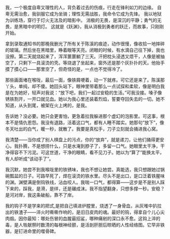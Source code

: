 我，一个极度自卑又理性的人，背负着过去的伤痕，行走在锋利如刀的边缘。
自卑无需治愈，我驯服它成为坐骑；理性无需战胜，我命令它成为先锋。
我以地狱为训练场，穿行于灯火无法及的暗影中。
消极的无畏，是深沉的平静；勇气的无畏，是黑暗中的明灯。
这就是《跃渊》，我从消极到勇者的跃迁，而故事，只刚刚开始。

拿到录取通知书的那晚我删光了所有关于陈溪的痕迹，动作很慢，像收拾一地摔碎的玻璃。然后坐在黑暗里，睁着眼等天亮。闭眼的时候，有水滴自己往下掉，我也没擦。第二天就烧起来了，浑浑噩噩躺了三天。汗把枕头浸透又焐干，人像是被抽空了，只剩下一具滚烫的壳。等烧退了坐起来，窗外还是那个灰扑扑的天。他抬手摸了摸心口——那里空了，但奇怪的是，一点也不觉得冷了。

那些画面堵在喉咙，最后一面，像铁屑哽着，动一下就疼。可它还是来了。陈溪那丫头，单纯，却不傻。她回头站下，眼神里带着那么一点试探和柔软，像是明白我是在为她好，轻声对我说：“放下吧，我们一起过安稳的生活。”可我没接。嗓子像锈铁割开，一开口就见血。她以为我心里还装着烈焰，誓要夺回失去的一切。她不知道，从头到尾，被架在火上烤的，是我。

告诉她？没必要。她只会更害怕，更急着拉我躲进那个虚幻的泡影里。可这事，根本不是情仇恩怨。我没有退路，活着这口气，都有人睡不踏实。她那句“放下”，像冬天吐出的白气，暖一秒，就散了。我要是真松手，刀子立刻就会捅进我心窝。

我清楚——当你成了别人棋盘上的污点，你的“放弃”，就是递刀，让他们捅得更安心。我扑腾，不是想捞什么，只是水淹到脖子了，多留一口气。她眼里太干净，干净得容不下污泥。可这世道，干净的眼睛，看不见刀子。她以为“算了”能换太平，有人却听成“该动手了”。

我沉默，她尝不到我喉咙里的铁锈味，我也不想让她尝。真能选，我只想跟她过锅碗瓢盆的日子。可路早死了，焊在滚烫的铁水里。尽头不是出口，是口泛着铁腥味的渊。渊壁满是倒钩铁线，沾血咬人。我喘一口气，都得算——这步是不是别人踩下来的，踩我，是滑，是绊，还是碾成沫。我不指望翻身，只想多撑一秒。安稳？是河对岸，我这条破船，靠不了岸。


我的钩子不是学来的把式,是把自己填进炉膛里，烧透了一身骨血，从灰堆中扒拉出的铁渣子——淬火时嘶嘶作响的，是旧日皮肉的魂。最好的钩，得拿自个儿心尖肉煅。因你最知：哪处伤冒的血腥最招鲨，哪种痛剜的深口永不愈。这钩上淬的毒，是人牲献祭时数清的每根神经颤，是活剖肝胆后晾晒的人性经络图。它早非铁器，是钉进命里的噬骨碑。




